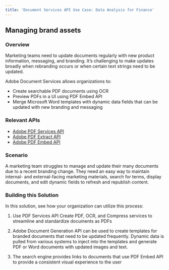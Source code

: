 ```yaml
---
title: 'Document Services API Use Case: Data Analysis for Finance'
---
```


## Managing brand assets

### Overview

Marketing teams need to update documents regularly with new product information, messaging, and branding. It’s challenging to make updates broadly when rebranding occurs or when certain text strings need to be updated.

Adobe Document Services allows organizations to:

* Create searchable PDF documents using OCR
* Preview PDFs in a UI using PDF Embed API
* Merge Microsoft Word templates with dynamic data fields that can be updated with new branding and messaging

### Relevant APIs

* [Adobe PDF Services API](/src/pages/apis/pdf-services.md)
* [Adobe PDF Extract API](/src/pages/apis/pdf-extract.md)
* [Adobe PDF Embed API](/src/pages/apis/pdf-embed.md)

### Scenario

A marketing team struggles to manage and update their many documents due to a recent branding change. They need an easy way to maintain internal- and external-facing marketing materials, search for terms, display documents, and edit dynamic fields to refresh and republish content.


### Building this Solution

In this solution, see how your organization can utilize this process:

1. Use PDF Services API Create PDF, OCR, and Compress services to streamline and standardize documents as PDFs

2. Adobe Document Generation API can be used to create templates for branded documents that need to be updated frequently. Dynamic data is pulled from various systems to inject into the templates and generate PDF or Word documents with updated images and text.

3. The search engine provides links to documents that use PDF Embed API to provide a consistent visual experience to the user